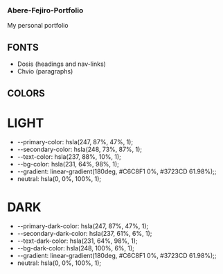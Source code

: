 ### Abere-Fejiro-Portfolio
My personal portfolio

## FONTS

- Dosis (headings and nav-links)
- Chvio (paragraphs)

## COLORS
# LIGHT

- --primary-color: hsla(247, 87%, 47%, 1);
- --secondary-color: hsla(248, 73%, 87%, 1);
- --text-color: hsla(237, 88%, 10%, 1);
- --bg-color: hsla(231, 64%, 98%, 1);
- --gradient: linear-gradient(180deg, #C6C8F1 0%, #3723CD 61.98%);;
- neutral: hsla(0, 0%, 100%, 1);

# DARK
- --primary-dark-color: hsla(247, 87%, 47%, 1);
- --secondary-dark-color: hsla(237, 61%, 6%, 1);
- --text-dark-color: hsla(231, 64%, 98%, 1);
- --bg-dark-color: hsla(248, 100%, 6%, 1);
- --gradient: linear-gradient(180deg, #C6C8F1 0%, #3723CD 61.98%);;
- neutral: hsla(0, 0%, 100%, 1);